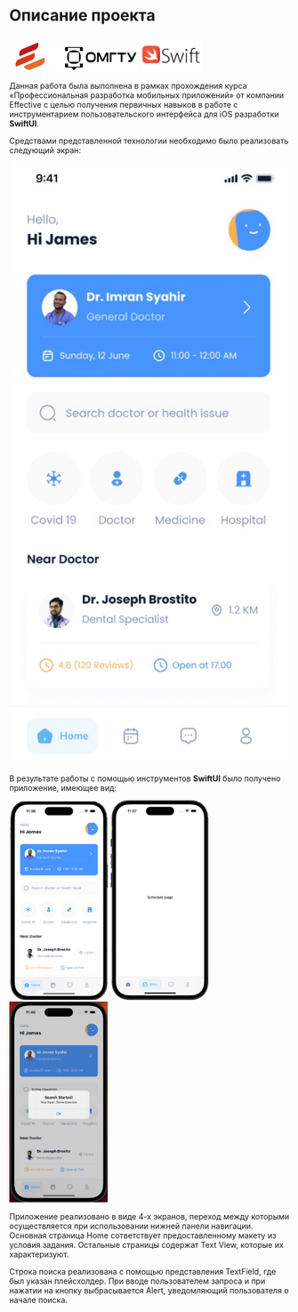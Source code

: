 # Описание проекта

![Effective](images/Effective.png)  ![OmSTU](images/OmSTU.png) ![OmSTU](images/SwiftUI.png)

Данная работа была выполнена в рамках прохождения курса «Профессиональная разработка мобильных приложений» от компании Effective с целью получения первичных навыков в работе с инструментарием пользовательского интерфейса для iOS разработки __SwiftUI__.

Средствами представленной технологии необходимо было реализовать следующий экран:

<img src="images/task.jpg" width="500px">

&NewLine;
В результате работы с помощью инструментов __SwiftUI__ было получено приложение, имеющее вид:
&NewLine;

<img src="images/screen1.png" width="177px"> <img src="images/screen2.png" width="177px"> <img src="images/screen3.jpg" width="177px">

Приложение реализовано в виде 4-х экранов, переход между которыми осуществляется при использовании нижней панели навигации. Основная страница Home сответствует предоставленному макету из условия задания. Остальные страницы содержат Text View, которые их характеризуют.

Строка поиска реализована с помощью представления TextField, где был указан плейсхолдер. При вводе пользователем запроса и при нажатии на кнопку выбрасывается Alert, уведомляющий пользователя о начале поиска.
